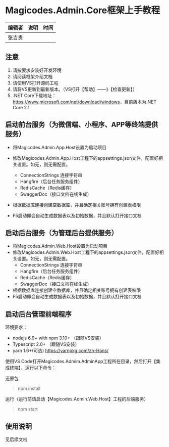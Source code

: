 # Magicodes.Admin.Core框架上手教程

| 编辑者 | 说明 | 时间 |
| ------ | ---- | ---- |
| 张吉贵 |      |      |

## 注意

1. 请按要求安装好开发环境
2. 请阅读框架介绍文档
3. 请使用VS打开源码工程
4. 请将VS更新到最新版本。（VS打开【帮助】——》【检查更新】）
5. .NET Core下载地址：<https://www.microsoft.com/net/download/windows>，目前版本为.NET Core 2.1

## 启动前台服务（为微信端、小程序、APP等终端提供服务）

* 将Magicodes.Admin.App.Host设置为启动项目
* 修改Magicodes.Admin.App.Host工程下的appsettings.json文件，配置好相关设置。如无，则无需配置。
  * ConnectionStrings 连接字符串
  * Hangfire（后台任务服务组件）
  * RedisCache（Redis缓存）
  * SwaggerDoc（接口文档在线生成）

* 根据数据库连接创建空数据库，并且确定相关账号拥有创建表权限
* F5启动即会自动生成数据表以及初始数据，并且默认打开接口文档

## 启动后台服务（为管理后台提供服务）

* 将Magicodes.Admin.Web.Host设置为启动项目
* 修改Magicodes.Admin.Web.Host工程下的appsettings.json文件，配置好相关设置。如无，则无需配置。
  * ConnectionStrings 连接字符串
  * Hangfire（后台任务服务组件）
  * RedisCache（Redis缓存）
  * SwaggerDoc（接口文档在线生成）
* 根据数据库连接创建空数据库，并且确定相关账号拥有创建表权限
* F5启动即会自动生成数据表以及初始数据，并且默认打开接口文档

## 启动后台管理前端程序

环境要求：

* nodejs 6.9+ with npm 3.10+ （跟随VS安装）
* Typescript 2.0+ （跟随VS安装）
* yarn 1.6+(可选) <https://yarnpkg.com/zh-Hans/>

使用VS Code打开Magicodes.Admim.AdminApp工程所在目录，然后打开【集成终端】，运行以下命令：

还原包
> npm install

运行（运行前请启动【Magicodes.Admin.Web.Host】工程的后端服务）
> npm start

## 使用说明

见后续文档